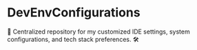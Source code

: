 # DevEnvConfigurations
🚀 Centralized repository for my customized IDE settings, system configurations, and tech stack preferences. 🛠️
